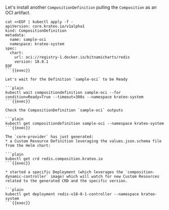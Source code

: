 Let's install another `CompositionDefinition` pulling the `Composition` as an OCI artifact.

```plain
cat <<EOF | kubectl apply -f -
apiVersion: core.krateo.io/v1alpha1
kind: CompositionDefinition
metadata:
  name: sample-oci
  namespace: krateo-system
spec:
  chart:
    url: oci://registry-1.docker.io/bitnamicharts/redis
    version: 18.0.1
EOF
```{{exec}}

Let's wait for the Definition `sample-oci` to be Ready

```plain
kubectl wait compositiondefinition sample-oci --for condition=Ready=True --timeout=300s --namespace krateo-system
```{{exec}}

Check the CompositionDefinition `sample-oci` outputs

```plain
kubectl get compositiondefinition sample-oci --namespace krateo-system
```{{exec}}

The `core-provider` has just generated:
* a Custom Resource Definition leveraging the values.json.schema file from the Helm chart:

```plain
kubectl get crd redis.composition.krateo.io
```{{exec}}

* started a specific Deployment (which leverages the `composition-dynamic-controller` image) which will watch for new Custom Resources related to the generated CRD and the specific version.

```plain
kubectl get deployment redis-v18-0-1-controller --namespace krateo-system
```{{exec}}
